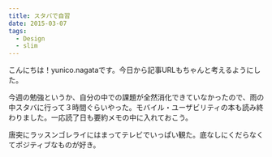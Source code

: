```yaml
---
title: スタバで自習
date: 2015-03-07
tags:
  - Design
  - slim
---
```


こんにちは！yunico.nagataです。今日から記事URLもちゃんと考えるようにした。

今週の勉強というか、自分の中での課題が全然消化できていなかったので、雨の中スタバに行って３時間ぐらいやった。モバイル・ユーザビリティの本も読み終わりました。一応読了日も要約メモの中に入れておこう。

唐突にラッスンゴレライにはまってテレビでいっぱい観た。底なしにくだらなくてポジティブなものが好き。
